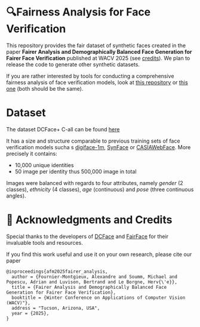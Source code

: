 # 🔍Fairness Analysis for Face Verification 

This repository provides the fair dataset of synthetic faces created in the paper **Fairer Analysis and Demographically Balanced Face Generation for Fairer Face Verification** published at WACV 2025 (see [credits](#-acknowledgments-and-credits)). We plan to release the code to generate other synthetic datasets.

If you are rather interested by tools for conducting a comprehensive fairness analysis of face verification models, look at [this repository](https://github.com/MSoumm/FaVFA) or [this one](https://github.com/CEA-LIST/FaVFA) (both should be the same).

# Dataset
The dataset DCFace+ C-all can be found [here](https://1drv.ms/f/c/c452783a8b2f31f6/EqlQKhaeU1lNnZkaDEw8MI0BAz4HbnFzFmvsc3ecy1S-IA?e=bI4uaJ)

It has a size and structure comparable to previous training sets of face verification models sucha s [digiface-1m](https://github.com/microsoft/DigiFace1M), [SynFace](https://github.com/haibo-qiu/SynFace) or [CASIAWebFace](https://www.kaggle.com/datasets/debarghamitraroy/casia-webface). More precisely it contains:
* 10,000 unique identities
* 50 image per identity thus 500,000 image in total

Images were balanced with regards to four attributes, namely *gender* (2 classes), *ethnicity* (4 classes), *age* (continuous) and  *pose* (three continuous angles).

# 🙌 Acknowledgments and Credits
Special thanks to the developers of [DCFace](https://github.com/mk-minchul/dcface/) and [FairFace](https://github.com/joojs/fairface) for their invaluable tools and resources.

If you find this work useful and use it on your own research, please cite our paper
```
@inproceedings{afm2025fairer_analysis,
  author = {Fournier-Montgieux, Alexandre and Soumm, Michael and Popescu, Adrian and Luvison, Bertrand and Le Borgne, Herv{\'e}},
  title = {Fairer Analysis and Demographically Balanced Face Generation for Fairer Face Verification},
  booktitle = {Winter Conference on Applications of Computer Vision (WACV)"},
  address = "Tucson, Arizona, USA",
  year = {2025},
}
```



